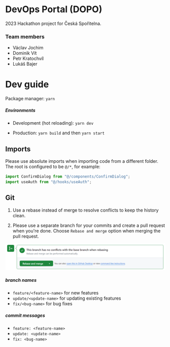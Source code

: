 # DevOps Portal (DOPO)

2023 Hackathon project for Česká Spořitelna.

### Team members

- Václav Jochim
- Dominik Vít
- Petr Kratochvíl
- Lukáš Bajer

# Dev guide

Package manager: `yarn`

##### Environments

- Development (hot reloading): `yarn dev`

- Production: `yarn build` and then `yarn start`

## Imports

Please use absolute imports when importing code from a different folder. The root is configured to be `@/*`, for example:

```javascript
import ConfirmDialog from "@/components/ConfirmDialog";
import useAuth from "@/hooks/useAuth";
```

## Git

1. Use a rebase instead of merge to resolve conflicts to keep the history clean.

2. Please use a separate branch for your commits and create a pull request when you're done.
   Choose `Rebase and merge` option when merging the pull request.

![img.png](img.png)

##### branch names

- `feature/<feature-name>` for new features
- `update/<update-name>` for updating existing features
- `fix/<bug-name>` for bug fixes

##### commit messages

- `feature: <feature-name>`
- `update: <update-name>`
- `fix: <bug-name>`

